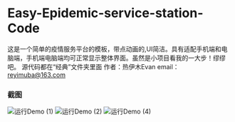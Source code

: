 # Easy-Epidemic-service-station-Code
这是一个简单的疫情服务平台的模板，带点动画的,UI简洁。具有适配手机端和电脑端，手机端电脑端均可正常显示整体界面。虽然是小项目看我的一大步！缪缪吧。
源代码都在“经典”文件夹里面
作者：热伊木Evan  email：reyimuba@163.com
### 截图
![运行Demo (1)](https://user-images.githubusercontent.com/92195051/168409604-12dcc16f-7cf8-4da6-8c68-35ad8c29aac1.png)
![运行Demo (2)](https://user-images.githubusercontent.com/92195051/168409612-b423dbc6-ea2b-451c-a76f-ef25a5ec11ed.png)
![运行Demo (4)](https://user-images.githubusercontent.com/92195051/168409615-2d3e3244-516f-4136-8296-588b467a8c45.png)
